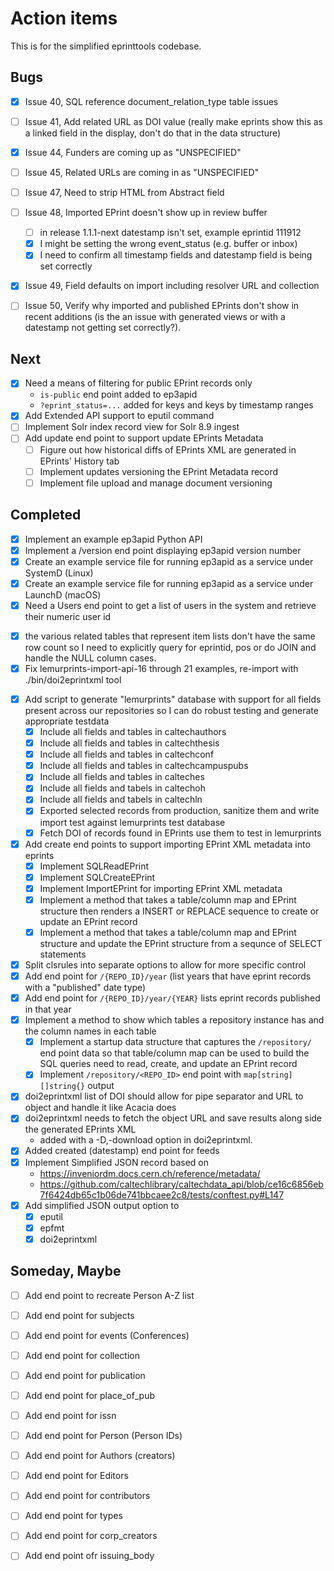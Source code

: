 
Action items
============

This is for the simplified eprinttools codebase.

Bugs
----

+ [x] Issue 40, SQL reference document_relation_type table issues
+ [ ] Issue 41, Add related URL as DOI value (really make eprints show this as a linked field in the display, don't do that in the data structure)
+ [x] Issue 44, Funders are coming up as "UNSPECIFIED"
+ [ ] Issue 45, Related URLs are coming in as "UNSPECIFIED"
+ [ ] Issue 47, Need to strip HTML from Abstract field
+ [ ] Issue 48, Imported EPrint doesn't show up in review buffer
    - [ ] in release 1.1.1-next datestamp isn't set, example eprintid 111912
    - [x] I might be setting the wrong event_status (e.g. buffer or inbox)
    - [x] I need to confirm all timestamp fields and datestamp field is being set correctly
+ [x] Issue 49, Field defaults on import including resolver URL and collection
+ [ ] Issue 50, Verify why imported and published EPrints don't show in recent additions (is the an issue with generated views or with a datestamp not getting set correctly?).


Next
----

- [x] Need a means of filtering for public EPrint records only
    - `is-public` end point added to ep3apid
    - `?eprint_status=...` added for keys and keys by timestamp ranges
- [x] Add Extended API support to eputil command
- [ ] Implement Solr index record view for Solr 8.9 ingest
- [ ] Add update end point to support update EPrints Metadata
    - [ ] Figure out how historical diffs of EPrints XML are generated in EPrints' History tab
    - [ ] Implement updates versioning the EPrint Metadata record
    - [ ] Implement file upload and manage document versioning

Completed
---------

- [x] Implement an example ep3apid Python API
- [x] Implement a /version end point displaying ep3apid version number
- [x] Create an example service file for running ep3apid as a service under SystemD (Linux)
- [x] Create an example service file for running ep3apid as a service under LaunchD (macOS)
- [x] Need a Users end point to get a list of users in the system and retrieve their numeric user id
+ [x] the various related tables that represent item lists don't have the same row count so I need to explicitly query for eprintid, pos or do JOIN and handle the NULL column cases.
+ [x] Fix lemurprints-import-api-16 through 21 examples, re-import with ./bin/doi2eprintxml tool
- [x] Add script to generate "lemurprints" database with support for all fields present across our repositories so I can do robust testing and generate appropriate testdata
    - [x] Include all fields and tables in caltechauthors
    - [x] Include all fields and tables in caltechthesis
    - [x] Include all fields and tables in caltechconf
    - [x] Include all fields and tables in caltechcampuspubs
    - [x] Include all fields and tables in calteches
    - [x] Include all fields and tabels in caltechoh
    - [x] Include all fields and tabels in caltechln
    - [x] Exported selected records from production, sanitize them and write import test against lemurprints test database
    - [x] Fetch DOI of records found in EPrints use them to test in lemurprints
- [x] Add create end points to support importing EPrint XML metadata into eprints
    - [x] Implement SQLReadEPrint
    - [x] Implement SQLCreateEPrint
    - [x] Implement ImportEPrint for importing EPrint XML metadata
    - [x] Implement a method that takes a table/column map and EPrint structure then renders a INSERT or REPLACE sequence to create or update an EPrint record
    - [x] Implement a method that takes a table/column map and EPrint structure and update the EPrint structure from a sequnce of SELECT statements
- [x] Split clsrules into separate options to allow for more specific control
- [x] Add end point for `/{REPO_ID}/year` (list years that have eprint records with a "published" date type)
- [x] Add end point for `/{REPO_ID}/year/{YEAR}` lists eprint records published in that year
- [x] Implement a method to show which tables a repository instance has and the column names in each table
    - [x] Implement a startup data structure that captures the `/repository/` end point data so that table/column map can be used to build the SQL queries need to read, create, and update an EPrint record
    - [x] Implement `/repository/<REPO_ID>` end point with `map[string][]string{}` output
- [x] doi2eprintxml list of DOI should allow for pipe separator and URL to object and handle it like Acacia does
- [x] doi2eprintxml needs to fetch the object URL and save results along side the generated EPrints XML
    - added with a -D,-download option in doi2eprintxml.
- [x] Added created (datestamp) end point for feeds
- [x] Implement Simplified JSON record based on 
    - https://inveniordm.docs.cern.ch/reference/metadata/
    - https://github.com/caltechlibrary/caltechdata_api/blob/ce16c6856eb7f6424db65c1b06de741bbcaee2c8/tests/conftest.py#L147
- [x] Add simplified JSON output option to
    - [x] eputil
    - [x] epfmt
    - [x] doi2eprintxml

Someday, Maybe
--------------

- [ ] Add end point to recreate Person A-Z list
- [ ] Add end point for subjects
- [ ] Add end point for events (Conferences)
- [ ] Add end point for collection
- [ ] Add end point for publication
- [ ] Add end point for place_of_pub
- [ ] Add end point for issn
- [ ] Add end point for Person (Person IDs)
- [ ] Add end point for Authors (creators)
- [ ] Add end point for Editors
- [ ] Add end point for contributors
- [ ] Add end point for types
- [ ] Add end point for corp_creators
- [ ] Add end point ofr issuing_body


